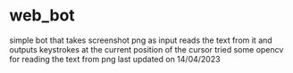 # web_bot
simple bot that takes screenshot png as input reads the text from it and outputs keystrokes at the current position of the cursor
tried some opencv for reading the text from png last updated on 14/04/2023
